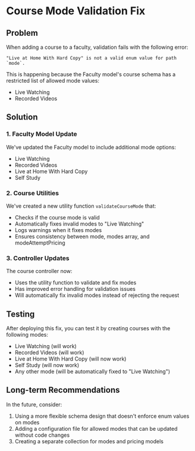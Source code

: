 # Course Mode Validation Fix

## Problem

When adding a course to a faculty, validation fails with the following error:

```
"Live at Home With Hard Copy" is not a valid enum value for path `mode`.
```

This is happening because the Faculty model's course schema has a restricted list of allowed mode values:

- Live Watching
- Recorded Videos

## Solution

### 1. Faculty Model Update

We've updated the Faculty model to include additional mode options:

- Live Watching
- Recorded Videos
- Live at Home With Hard Copy
- Self Study

### 2. Course Utilities

We've created a new utility function `validateCourseMode` that:

- Checks if the course mode is valid
- Automatically fixes invalid modes to "Live Watching"
- Logs warnings when it fixes modes
- Ensures consistency between mode, modes array, and modeAttemptPricing

### 3. Controller Updates

The course controller now:

- Uses the utility function to validate and fix modes
- Has improved error handling for validation issues
- Will automatically fix invalid modes instead of rejecting the request

## Testing

After deploying this fix, you can test it by creating courses with the following modes:

- Live Watching (will work)
- Recorded Videos (will work)
- Live at Home With Hard Copy (will now work)
- Self Study (will now work)
- Any other mode (will be automatically fixed to "Live Watching")

## Long-term Recommendations

In the future, consider:

1. Using a more flexible schema design that doesn't enforce enum values on modes
2. Adding a configuration file for allowed modes that can be updated without code changes
3. Creating a separate collection for modes and pricing models
